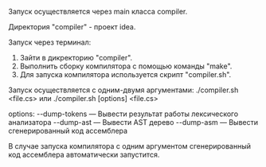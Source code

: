 Запуск осуществляется через main класса compiler.

Директория "compiler" - проект idea.

Запуск через терминал:

1) Зайти в дикректорию "compiler".
2) Выполнить сборку компилятора с помощью команды "make".
3) Для запуска компилятора используется скрипт "compiler.sh".

Запуск осуществляется с одним-двумя аргументами:
./compiler.sh <file.cs> или ./compiler.sh [options] <file.cs>

options:
  --dump-tokens — Вывести результат работы лексического анализатора
  --dump-ast — Вывести AST дерево
  --dump-asm — Вывести сгенерированный код ассемблера

В случае запуска компилятора с одним аргументом сгенерированный код ассемблера автоматически запустится.
